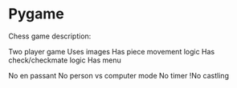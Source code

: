 # Pygame

Chess game description:

Two player game
Uses images
Has piece movement logic
Has check/checkmate logic
Has menu

No en passant
No person vs computer mode
No timer
!No castling
